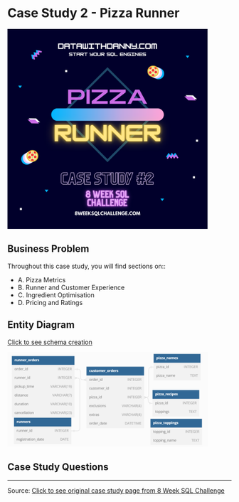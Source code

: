 # Case Study 2 - Pizza Runner

<img src="images/c2.png" width="450" />

## Business Problem
Throughout this case study, you will find sections on::

- A. Pizza Metrics
- B. Runner and Customer Experience
- C. Ingredient Optimisation
- D. Pricing and Ratings

## Entity Diagram
[Click to see schema creation](SchemaCreation.md)

<img src="images/diagram_1.png" width="450" />

## Case Study Questions


<hr>

Source: [Click to see original case study page from 8 Week SQL Challenge](https://8weeksqlchallenge.com/case-study-2)
